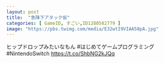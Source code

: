 ```yaml
---
layout: post
title:  "急降下アタック仮"
categories: [ GameID, すごい,ID1280582779 ]
image: "https://pbs.twimg.com/media/E32wtI9VIAA58pA.jpg"
---
```

ヒップドロップみたいなもん #はじめてゲームプログラミング #NintendoSwitch https://t.co/ShbNG2kJQq
